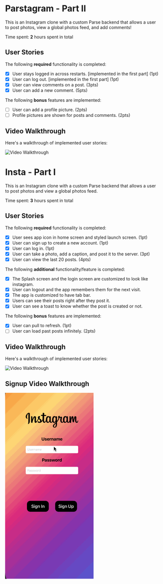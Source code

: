 # Parstagram - Part II

This is an Instagram clone with a custom Parse backend that allows a user to post photos, view a global photos feed, and add comments!

Time spent: **2** hours spent in total

## User Stories

The following **required** functionality is completed:

- [x] User stays logged in across restarts. [implemented in the first part] (1pt)
- [x] User can log out. [implemented in the first part] (1pt)
- [x] User can view comments on a post. (3pts)
- [x] User can add a new comment. (5pts)

The following **bonus** features are implemented:

- [ ] User can add a profile picture. (2pts)
- [ ] Profile pictures are shown for posts and comments. (2pts)

## Video Walkthrough

Here's a walkthrough of implemented user stories:

<img src='http://i.imgur.com/link/to/your/gif/file.gif' title='Video Walkthrough' width='' alt='Video Walkthrough' />

# Insta - Part I

This is an Instagram clone with a custom Parse backend that allows a user to post photos and view a global photos feed.

Time spent: **3** hours spent in total

## User Stories

The following **required** functionality is completed:

- [x] User sees app icon in home screen and styled launch screen. (1pt)
- [x] User can sign up to create a new account. (1pt)
- [x] User can log in. (1pt)
- [x] User can take a photo, add a caption, and post it to the server. (3pt)
- [x] User can view the last 20 posts. (4pts)

The following **additional** functionality/feature is completed:

- [x] The Splash screen and the login screen are customized to look like instagram.
- [x] User can logout and the app remembers them for the next visit.
- [x] The app is customized to have tab bar.
- [x] Users can see their posts right after they post it.
- [x] User can see a toast to know whether the post is created or not.

The following **bonus** features are implemented:

- [x] User can pull to refresh. (1pt)
- [ ] User can load past posts infinitely. (2pts)

## Video Walkthrough

Here's a walkthrough of implemented user stories:

<img src='https://github.com/samo7a/Insta/blob/origin/walkthroug1.gif' title='Video Walkthrough' width='' alt='Video Walkthrough' />

## Signup Video Walkthrough

<img src='https://github.com/samo7a/Insta/blob/origin/walkthrough-signup.gif' title='Video Walkthrough' width='' alt='Video Walkthrough' />
